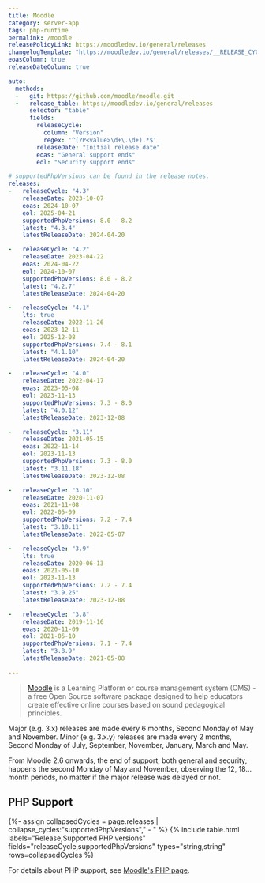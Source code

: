 ```yaml
---
title: Moodle
category: server-app
tags: php-runtime
permalink: /moodle
releasePolicyLink: https://moodledev.io/general/releases
changelogTemplate: "https://moodledev.io/general/releases/__RELEASE_CYCLE__{% if '__RELEASE_CYCLE__.0'!='__LATEST__' %}/__LATEST__{% endif %}"
eoasColumn: true
releaseDateColumn: true

auto:
  methods:
  -   git: https://github.com/moodle/moodle.git
  -   release_table: https://moodledev.io/general/releases
      selector: "table"
      fields:
        releaseCycle:
          column: "Version"
          regex: '^(?P<value>\d+\.\d+).*$'
        releaseDate: "Initial release date"
        eoas: "General support ends"
        eol: "Security support ends"

# supportedPhpVersions can be found in the release notes.
releases:
-   releaseCycle: "4.3"
    releaseDate: 2023-10-07
    eoas: 2024-10-07
    eol: 2025-04-21
    supportedPhpVersions: 8.0 - 8.2
    latest: "4.3.4"
    latestReleaseDate: 2024-04-20

-   releaseCycle: "4.2"
    releaseDate: 2023-04-22
    eoas: 2024-04-22
    eol: 2024-10-07
    supportedPhpVersions: 8.0 - 8.2
    latest: "4.2.7"
    latestReleaseDate: 2024-04-20

-   releaseCycle: "4.1"
    lts: true
    releaseDate: 2022-11-26
    eoas: 2023-12-11
    eol: 2025-12-08
    supportedPhpVersions: 7.4 - 8.1
    latest: "4.1.10"
    latestReleaseDate: 2024-04-20

-   releaseCycle: "4.0"
    releaseDate: 2022-04-17
    eoas: 2023-05-08
    eol: 2023-11-13
    supportedPhpVersions: 7.3 - 8.0
    latest: "4.0.12"
    latestReleaseDate: 2023-12-08

-   releaseCycle: "3.11"
    releaseDate: 2021-05-15
    eoas: 2022-11-14
    eol: 2023-11-13
    supportedPhpVersions: 7.3 - 8.0
    latest: "3.11.18"
    latestReleaseDate: 2023-12-08

-   releaseCycle: "3.10"
    releaseDate: 2020-11-07
    eoas: 2021-11-08
    eol: 2022-05-09
    supportedPhpVersions: 7.2 - 7.4
    latest: "3.10.11"
    latestReleaseDate: 2022-05-07

-   releaseCycle: "3.9"
    lts: true
    releaseDate: 2020-06-13
    eoas: 2021-05-10
    eol: 2023-11-13
    supportedPhpVersions: 7.2 - 7.4
    latest: "3.9.25"
    latestReleaseDate: 2023-12-08

-   releaseCycle: "3.8"
    releaseDate: 2019-11-16
    eoas: 2020-11-09
    eol: 2021-05-10
    supportedPhpVersions: 7.1 - 7.4
    latest: "3.8.9"
    latestReleaseDate: 2021-05-08

---
```


> [Moodle](https://moodle.org/) is a Learning Platform or course management system (CMS) - a free
> Open Source software package designed to help educators create effective online courses based on
> sound pedagogical principles.

Major (e.g. 3.x) releases are made every 6 months, Second Monday of May and November. Minor (e.g.
3.x.y) releases are made every 2 months, Second Monday of July, September, November, January, March
and May.

From Moodle 2.6 onwards, the end of support, both general and security, happens the second Monday
of May and November, observing the 12, 18... month periods, no matter if the major release was
delayed or not.

## PHP Support

{%- assign collapsedCycles = page.releases | collapse_cycles:"supportedPhpVersions"," - " %}
{% include table.html
labels="Release,Supported PHP versions"
fields="releaseCycle,supportedPhpVersions"
types="string,string"
rows=collapsedCycles %}

For details about PHP support, see [Moodle's PHP page](https://moodledev.io/general/development/policies/php).
